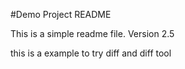 #Demo Project README 

This is a simple readme file.
Version 2.5

this is a example to try diff and diff tool